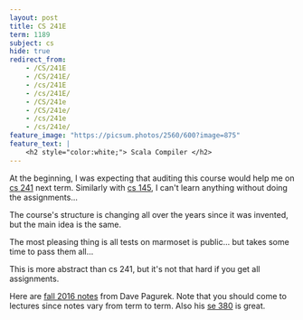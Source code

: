 ```yaml
---
layout: post
title: CS 241E
term: 1189
subject: cs
hide: true
redirect_from:
    - /CS/241E
    - /CS/241E/
    - /cs/241E
    - /cs/241E/
    - /CS/241e
    - /CS/241e/
    - /cs/241e
    - /cs/241e/
feature_image: "https://picsum.photos/2560/600?image=875"
feature_text: |
    <h2 style="color:white;"> Scala Compiler </h2>
---
```



At the beginning, I was expecting that auditing this course would help me on [cs 241](/19-05/CS241/) next term. Similarly with [cs 145](../CS145/), I can't learn anything without doing the assignments...

The course's structure is changing all over the years since it was invented, but the main idea is the same.

The most pleasing thing is all tests on marmoset is public... but takes some time to pass them all...

This is more abstract than cs 241, but it's not that hard if you get all assignments.

Here are [fall 2016 notes](http://davepagurek.github.io/SE-Notes/cs241e/CS241e.html) from Dave Pagurek. Note that you should come to lectures since notes vary from term to term. Also his [se 380](http://davepagurek.github.io/SE-Notes/se380/index.html) is great.
